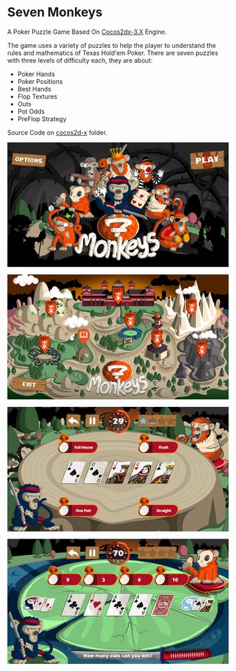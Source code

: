 # Seven Monkeys

A Poker Puzzle Game Based On [Cocos2dx-3.X](http://www.cocos2d-x.org/) Engine.

The game uses a variety of puzzles to help the player to understand the rules and mathematics of Texas Hold'em Poker. There are seven puzzles with three levels of difficulty each, they are about:

- Poker Hands
- Poker Positions
- Best Hands
- Flop Textures
- Outs
- Pot Odds
- PreFlop Strategy

Source Code on [cocos2d-x](https://github.com/aitorfernandez/seven-monkeys/tree/master/source) folder.

<p align="center">
  <img src="img/seven-monkeys-main.png" alt="Main Scene"/>
</p>

<p align="center">
  <img src="img/seven-monkeys-map.png" alt="Map Scene"/>
</p>

<p align="center">
  <img src="img/seven-monkeys-table-1.png" alt="Table Scene"/>
</p>

<p align="center">
  <img src="img/seven-monkeys-table-2.png" alt="Table Scene"/>
</p>
